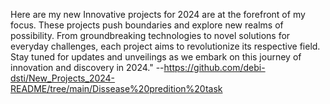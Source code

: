 Here are my new Innovative projects for 2024 are at the forefront of my focus. These projects push boundaries and explore new realms of possibility. From groundbreaking technologies to novel solutions for everyday challenges, each project aims to revolutionize its respective field. Stay tuned for updates and unveilings as we embark on this journey of innovation and discovery in 2024."
--https://github.com/debi-dsti/New_Projects_2024-README/tree/main/Dissease%20predition%20task
